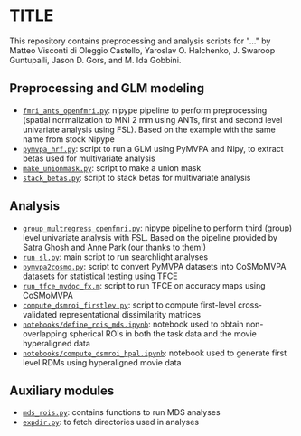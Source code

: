 # TITLE

This repository contains preprocessing and analysis scripts for "..." by
Matteo Visconti di Oleggio Castello, Yaroslav O. Halchenko, J. Swaroop
Guntupalli, Jason D. Gors, and M. Ida Gobbini.

## Preprocessing and GLM modeling

- [`fmri_ants_openfmri.py`](fmri_ants_openfmri.py): nipype pipeline to
  perform preprocessing (spatial normalization to MNI 2 mm using ANTs,
first and second level univariate analysis using FSL). Based on the
example with the same name from stock Nipype
- [`pymvpa_hrf.py`](pyvmpa_hrf.py): script to run a GLM using PyMVPA and
  Nipy, to extract betas used for multivariate analysis
- [`make_unionmask.py`](make_unionmask.py): script to make a union mask
- [`stack_betas.py`](stack_betas.py): script to stack betas for
  multivariate analysis

## Analysis

- [`group_multregress_openfmri.py`](group_multregress_openfmri.py):
  nipype pipeline to perform third (group) level univariate analysis
with FSL. Based on the pipeline provided by Satra Ghosh and Anne Park
(our thanks to them!)
- [`run_sl.py`](run_sl.py): main script to run searchlight analyses
- [`pymvpa2cosmo.py`](pymvpa2cosmo.py): script to convert PyMVPA
  datasets into CoSMoMVPA datasets for statistical testing using TFCE
- [`run_tfce_mvdoc_fx.m`](run_tfce_mvdoc_fx.m): script to run TFCE on
  accuracy maps using CoSMoMVPA
- [`compute_dsmroi_firstlev.py`](compute_dsmroi_firstlev.py): script to
  compute first-level cross-validated representational dissimilarity matrices
- [`notebooks/define_rois_mds.ipynb`](notebooks/define_rois_mds.ipynb):
  notebook used to obtain non-overlapping spherical ROIs in both the
task data and the movie hyperaligned data
- [`notebooks/compute_dsmroi_hpal.ipynb`](notebooks/compute_dsmroi_hpal.ipynb):
  notebook used to generate first level RDMs using hyperaligned movie
data


## Auxiliary modules

- [`mds_rois.py`](mds_rois.py): contains functions to run MDS analyses
- [`expdir.py`](expdir.py): to fetch directories used in analyses

